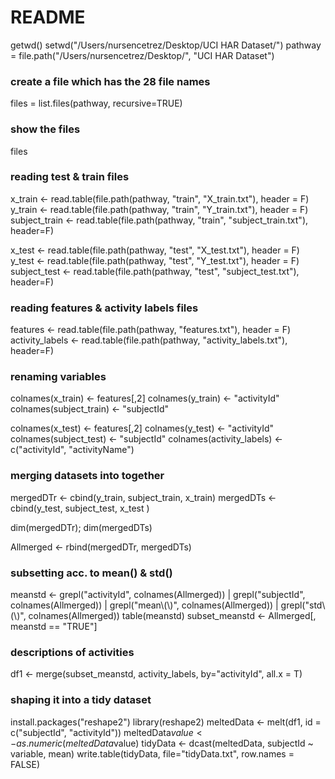 
# README

getwd()
setwd("/Users/nursencetrez/Desktop/UCI HAR Dataset/")
pathway = file.path("/Users/nursencetrez/Desktop/", "UCI HAR Dataset")
### create a file which has the 28 file names
files = list.files(pathway, recursive=TRUE)
### show the files
files
### reading test & train files
x_train <- read.table(file.path(pathway, "train", "X_train.txt"), header = F)
y_train <- read.table(file.path(pathway, "train", "Y_train.txt"), header = F)
subject_train <- read.table(file.path(pathway, "train", "subject_train.txt"),  header=F)

x_test <- read.table(file.path(pathway, "test", "X_test.txt"), header = F)
y_test <- read.table(file.path(pathway, "test", "Y_test.txt"), header = F)
subject_test <- read.table(file.path(pathway, "test", "subject_test.txt"), header=F)

### reading features & activity labels files
features <- read.table(file.path(pathway, "features.txt"), header = F)
activity_labels <- read.table(file.path(pathway, "activity_labels.txt"), header=F)

### renaming variables
colnames(x_train) <-  features[,2]
colnames(y_train) <-  "activityId"
colnames(subject_train) <-  "subjectId"

colnames(x_test) <-  features[,2]
colnames(y_test) <-  "activityId"
colnames(subject_test) <-  "subjectId"
colnames(activity_labels) <- c("activityId", "activityName")

### merging datasets into together
mergedDTr <- cbind(y_train, subject_train, x_train)
mergedDTs <- cbind(y_test, subject_test, x_test )

dim(mergedDTr); dim(mergedDTs)

Allmerged <- rbind(mergedDTr, mergedDTs)

### subsetting acc. to mean() & std()
meanstd <- grepl("activityId", colnames(Allmerged)) | grepl("subjectId", colnames(Allmerged)) | grepl("mean\\(\\)", colnames(Allmerged)) | grepl("std\\(\\)", colnames(Allmerged))
table(meanstd)
subset_meanstd <- Allmerged[, meanstd == "TRUE"]

### descriptions of activities
df1 <- merge(subset_meanstd, activity_labels, by="activityId", all.x = T)

### shaping it into a tidy dataset
install.packages("reshape2")
library(reshape2)
meltedData <- melt(df1, id = c("subjectId", "activityId"))
meltedData$value <- as.numeric(meltedData$value)
tidyData <- dcast(meltedData, subjectId ~ variable, mean)
write.table(tidyData, file="tidyData.txt", row.names = FALSE)

